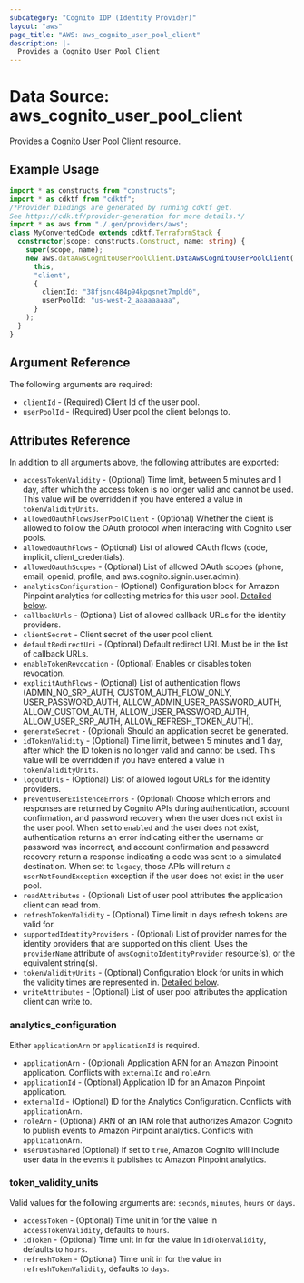 ```yaml
---
subcategory: "Cognito IDP (Identity Provider)"
layout: "aws"
page_title: "AWS: aws_cognito_user_pool_client"
description: |-
  Provides a Cognito User Pool Client
---
```


# Data Source: aws_cognito_user_pool_client

Provides a Cognito User Pool Client resource.

## Example Usage

```typescript
import * as constructs from "constructs";
import * as cdktf from "cdktf";
/*Provider bindings are generated by running cdktf get.
See https://cdk.tf/provider-generation for more details.*/
import * as aws from "./.gen/providers/aws";
class MyConvertedCode extends cdktf.TerraformStack {
  constructor(scope: constructs.Construct, name: string) {
    super(scope, name);
    new aws.dataAwsCognitoUserPoolClient.DataAwsCognitoUserPoolClient(
      this,
      "client",
      {
        clientId: "38fjsnc484p94kpqsnet7mpld0",
        userPoolId: "us-west-2_aaaaaaaaa",
      }
    );
  }
}

```

## Argument Reference

The following arguments are required:

* `clientId` - (Required) Client Id of the user pool.
* `userPoolId` - (Required) User pool the client belongs to.

## Attributes Reference

In addition to all arguments above, the following attributes are exported:

* `accessTokenValidity` - (Optional) Time limit, between 5 minutes and 1 day, after which the access token is no longer valid and cannot be used. This value will be overridden if you have entered a value in `tokenValidityUnits`.
* `allowedOauthFlowsUserPoolClient` - (Optional) Whether the client is allowed to follow the OAuth protocol when interacting with Cognito user pools.
* `allowedOauthFlows` - (Optional) List of allowed OAuth flows (code, implicit, client_credentials).
* `allowedOauthScopes` - (Optional) List of allowed OAuth scopes (phone, email, openid, profile, and aws.cognito.signin.user.admin).
* `analyticsConfiguration` - (Optional) Configuration block for Amazon Pinpoint analytics for collecting metrics for this user pool. [Detailed below](#analytics_configuration).
* `callbackUrls` - (Optional) List of allowed callback URLs for the identity providers.
* `clientSecret` - Client secret of the user pool client.
* `defaultRedirectUri` - (Optional) Default redirect URI. Must be in the list of callback URLs.
* `enableTokenRevocation` - (Optional) Enables or disables token revocation.
* `explicitAuthFlows` - (Optional) List of authentication flows (ADMIN_NO_SRP_AUTH, CUSTOM_AUTH_FLOW_ONLY, USER_PASSWORD_AUTH, ALLOW_ADMIN_USER_PASSWORD_AUTH, ALLOW_CUSTOM_AUTH, ALLOW_USER_PASSWORD_AUTH, ALLOW_USER_SRP_AUTH, ALLOW_REFRESH_TOKEN_AUTH).
* `generateSecret` - (Optional) Should an application secret be generated.
* `idTokenValidity` - (Optional) Time limit, between 5 minutes and 1 day, after which the ID token is no longer valid and cannot be used. This value will be overridden if you have entered a value in `tokenValidityUnits`.
* `logoutUrls` - (Optional) List of allowed logout URLs for the identity providers.
* `preventUserExistenceErrors` - (Optional) Choose which errors and responses are returned by Cognito APIs during authentication, account confirmation, and password recovery when the user does not exist in the user pool. When set to `enabled` and the user does not exist, authentication returns an error indicating either the username or password was incorrect, and account confirmation and password recovery return a response indicating a code was sent to a simulated destination. When set to `legacy`, those APIs will return a `userNotFoundException` exception if the user does not exist in the user pool.
* `readAttributes` - (Optional) List of user pool attributes the application client can read from.
* `refreshTokenValidity` - (Optional) Time limit in days refresh tokens are valid for.
* `supportedIdentityProviders` - (Optional) List of provider names for the identity providers that are supported on this client. Uses the `providerName` attribute of `awsCognitoIdentityProvider` resource(s), or the equivalent string(s).
* `tokenValidityUnits` - (Optional) Configuration block for units in which the validity times are represented in. [Detailed below](#token_validity_units).
* `writeAttributes` - (Optional) List of user pool attributes the application client can write to.

### analytics_configuration

Either `applicationArn` or `applicationId` is required.

* `applicationArn` - (Optional) Application ARN for an Amazon Pinpoint application. Conflicts with `externalId` and `roleArn`.
* `applicationId` - (Optional) Application ID for an Amazon Pinpoint application.
* `externalId` - (Optional) ID for the Analytics Configuration. Conflicts with `applicationArn`.
* `roleArn` - (Optional) ARN of an IAM role that authorizes Amazon Cognito to publish events to Amazon Pinpoint analytics. Conflicts with `applicationArn`.
* `userDataShared` (Optional) If set to `true`, Amazon Cognito will include user data in the events it publishes to Amazon Pinpoint analytics.

### token_validity_units

Valid values for the following arguments are: `seconds`, `minutes`, `hours` or `days`.

* `accessToken` - (Optional) Time unit in for the value in `accessTokenValidity`, defaults to `hours`.
* `idToken` - (Optional) Time unit in for the value in `idTokenValidity`, defaults to `hours`.
* `refreshToken` - (Optional) Time unit in for the value in `refreshTokenValidity`, defaults to `days`.

<!-- cache-key: cdktf-0.17.0-pre.15 input-361d0ec65569b6cfc83873217bb30f76e8904297f1201a4991135094a4e5da15 -->